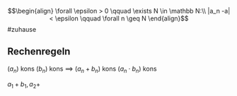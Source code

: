 
$$\begin{align}
\forall \epsilon > 0 \qquad \exists N \in \mathbb N:\\
|a_n -a|< \epsilon \qquad \forall n \geq N
\end{align}$$
#zuhause 

## Rechenregeln
$(a_n)$ kons
$(b_n)$ kons
$\implies$ $(a_n + b_n)$ kons
$(a_n \cdot b_n)$ kons

$a_1+b_1, a_2 +$

